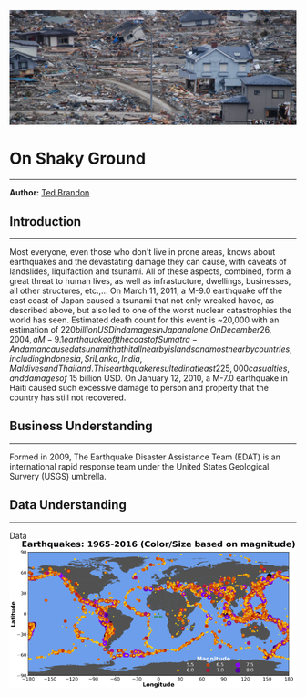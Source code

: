![](./images/JN_header.jpg)

# On Shaky Ground
---
**Author:** [Ted Brandon](https://github.com/theobigdog)

## Introduction
---
Most everyone, even those who don't live in prone areas, knows about earthquakes and the devastating damage they can cause, with caveats of landslides, liquifaction and tsunami. All of these aspects, combined, form a great threat to human lives, as well as infrastucture, dwellings, businesses, all other structures, etc.,... On March 11, 2011, a M-9.0 earthquake off the east coast of Japan caused a tsunami that not only wreaked havoc, as described above, but also led to one of the worst nuclear catastrophies the world has seen. Estimated death count for this event is ~20,000 with an estimation of $220 billion USD in damages in Japan alone. On December 26, 2004, a M-9.1 earthquake off the coast of Sumatra-Andaman caused a tsunami that hit all nearby islands and most nearby countries, including Indonesia, Sri Lanka, India, Maldives and Thailand. This earthquake resulted in  at least 225,000 casualties, and damages of ~$15 billion USD. On January 12, 2010, a M-7.0 earthquake in Haiti caused such excessive damage to person and property that the country has still not recovered.

## Business Understanding
---
Formed in 2009, The Earthquake Disaster Assistance Team (EDAT) is an international rapid response team under the United States Geological Survery (USGS) umbrella.


## Data Understanding
---
Data
![](./images/gradient_map_overlaid_white_legend.png)
